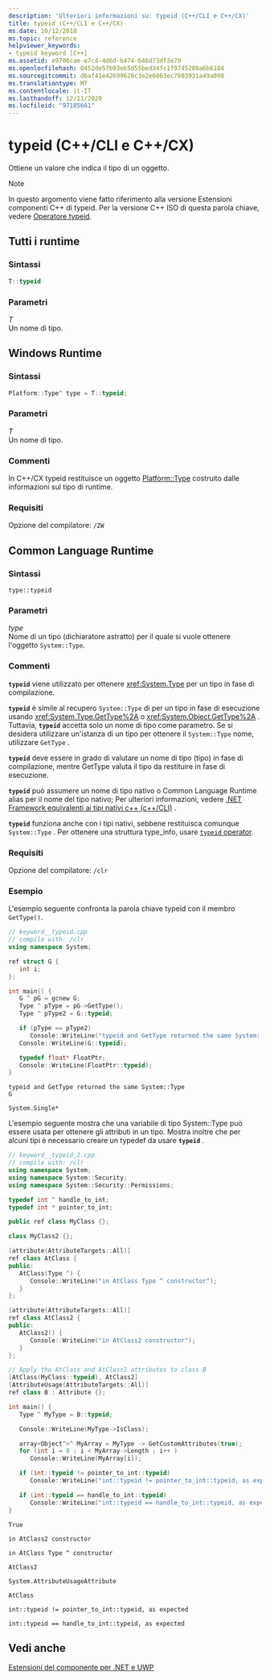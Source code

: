 ```yaml
---
description: 'Ulteriori informazioni su: typeid (C++/CLI e C++/CX)'
title: typeid (C++/CLI e C++/CX)
ms.date: 10/12/2018
ms.topic: reference
helpviewer_keywords:
- typeid keyword [C++]
ms.assetid: e9706cae-e7c4-4d6d-b474-646d73df3e70
ms.openlocfilehash: 0452de57b93eb5d55bed34fc1f9745280a6b6184
ms.sourcegitcommit: d6af41e42699628c3e2e6063ec7b03931a49a098
ms.translationtype: MT
ms.contentlocale: it-IT
ms.lasthandoff: 12/11/2020
ms.locfileid: "97185661"
---
```

# <a name="typeid--ccli-and-ccx"></a>typeid (C++/CLI e C++/CX)

Ottiene un valore che indica il tipo di un oggetto.

> [!NOTE]
> In questo argomento viene fatto riferimento alla versione Estensioni componenti C++ di typeid. Per la versione C++ ISO di questa parola chiave, vedere [Operatore typeid](../cpp/typeid-operator.md).

## <a name="all-runtimes"></a>Tutti i runtime

### <a name="syntax"></a>Sintassi

```cpp
T::typeid
```

### <a name="parameters"></a>Parametri

*T*<br/>
Un nome di tipo.

## <a name="windows-runtime"></a>Windows Runtime

### <a name="syntax"></a>Sintassi

```cpp
Platform::Type^ type = T::typeid;
```

### <a name="parameters"></a>Parametri

*T*<br/>
Un nome di tipo.

### <a name="remarks"></a>Commenti

In C++/CX typeid restituisce un oggetto [Platform::Type](../cppcx/platform-type-class.md) costruito dalle informazioni sul tipo di runtime.

### <a name="requirements"></a>Requisiti

Opzione del compilatore: `/ZW`

## <a name="common-language-runtime"></a>Common Language Runtime

### <a name="syntax"></a>Sintassi

```
type::typeid
```

### <a name="parameters"></a>Parametri

*type*<br/>
Nome di un tipo (dichiaratore astratto) per il quale si vuole ottenere l'oggetto `System::Type`.

### <a name="remarks"></a>Commenti

**`typeid`** viene utilizzato per ottenere <xref:System.Type> per un tipo in fase di compilazione.

**`typeid`** è simile al recupero `System::Type` di per un tipo in fase di esecuzione usando <xref:System.Type.GetType%2A> o <xref:System.Object.GetType%2A> . Tuttavia, **`typeid`** accetta solo un nome di tipo come parametro.  Se si desidera utilizzare un'istanza di un tipo per ottenere il `System::Type` nome, utilizzare `GetType` .

**`typeid`** deve essere in grado di valutare un nome di tipo (tipo) in fase di compilazione, mentre GetType valuta il tipo da restituire in fase di esecuzione.

**`typeid`** può assumere un nome di tipo nativo o Common Language Runtime alias per il nome del tipo nativo; Per ulteriori informazioni, vedere [.NET Framework equivalenti ai tipi nativi c++ (c++/CLI)](../dotnet/managed-types-cpp-cli.md#dotnet) .

**`typeid`** funziona anche con i tipi nativi, sebbene restituisca comunque `System::Type` .  Per ottenere una struttura type_info, usare [ `typeid` operator](../cpp/typeid-operator.md).

### <a name="requirements"></a>Requisiti

Opzione del compilatore: `/clr`

### <a name="examples"></a>Esempio

L'esempio seguente confronta la parola chiave typeid con il membro `GetType()`.

```cpp
// keyword__typeid.cpp
// compile with: /clr
using namespace System;

ref struct G {
   int i;
};

int main() {
   G ^ pG = gcnew G;
   Type ^ pType = pG->GetType();
   Type ^ pType2 = G::typeid;

   if (pType == pType2)
      Console::WriteLine("typeid and GetType returned the same System::Type");
   Console::WriteLine(G::typeid);

   typedef float* FloatPtr;
   Console::WriteLine(FloatPtr::typeid);
}
```

```Output
typeid and GetType returned the same System::Type
G

System.Single*
```

L'esempio seguente mostra che una variabile di tipo System::Type può essere usata per ottenere gli attributi in un tipo.  Mostra inoltre che per alcuni tipi è necessario creare un typedef da usare **`typeid`** .

```cpp
// keyword__typeid_2.cpp
// compile with: /clr
using namespace System;
using namespace System::Security;
using namespace System::Security::Permissions;

typedef int ^ handle_to_int;
typedef int * pointer_to_int;

public ref class MyClass {};

class MyClass2 {};

[attribute(AttributeTargets::All)]
ref class AtClass {
public:
   AtClass(Type ^) {
      Console::WriteLine("in AtClass Type ^ constructor");
   }
};

[attribute(AttributeTargets::All)]
ref class AtClass2 {
public:
   AtClass2() {
      Console::WriteLine("in AtClass2 constructor");
   }
};

// Apply the AtClass and AtClass2 attributes to class B
[AtClass(MyClass::typeid), AtClass2]
[AttributeUsage(AttributeTargets::All)]
ref class B : Attribute {};

int main() {
   Type ^ MyType = B::typeid;

   Console::WriteLine(MyType->IsClass);

   array<Object^>^ MyArray = MyType -> GetCustomAttributes(true);
   for (int i = 0 ; i < MyArray->Length ; i++ )
      Console::WriteLine(MyArray[i]);

   if (int::typeid != pointer_to_int::typeid)
      Console::WriteLine("int::typeid != pointer_to_int::typeid, as expected");

   if (int::typeid == handle_to_int::typeid)
      Console::WriteLine("int::typeid == handle_to_int::typeid, as expected");
}
```

```Output
True

in AtClass2 constructor

in AtClass Type ^ constructor

AtClass2

System.AttributeUsageAttribute

AtClass

int::typeid != pointer_to_int::typeid, as expected

int::typeid == handle_to_int::typeid, as expected
```

## <a name="see-also"></a>Vedi anche

[Estensioni del componente per .NET e UWP](component-extensions-for-runtime-platforms.md)
